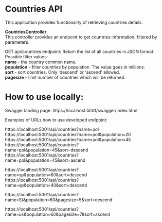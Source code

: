 ﻿# Countries API
This application provides functionality of retrieving countries details.<br/>

**CountriesController** <br/>
This controller provides an endpoint to get countries information, filtered by parameters.<br/>

GET api/countries endpoint: Return the list of all countries in JSON format.<br/>
Possible filter values:<br/>
**name** - the country common name.<br/>
**population** - filter countries by population. The value goes in millions.<br/>
**sort** - sort countries. Only 'descend' or 'ascend' allowed.<br/>
**pagesize** - limit number of countries which will be returned.<br/>

# How to use locally:

Swagger landing page: https://localhost:5001/swagger/index.html <br/>

Examples of URLs how to use developed endpoint: <br/>

https://localhost:5001/api/countries?name=pol <br/>
https://localhost:5001/api/countries?name=pol&population=20 <br/>
https://localhost:5001/api/countries?name=pol&population=45 <br/>
https://localhost:5001/api/countries?name=pol&population=45&sort=descend <br/>
https://localhost:5001/api/countries?name=pol&population=45&sort=ascend <br/>

https://localhost:5001/api/countries?name=sp&population=60&sort=descend <br/>
https://localhost:5001/api/countries?name=sp&population=40&sort=descend <br/>

https://localhost:5001/api/countries?name=St&population=60&pagesize=5&sort=descend <br/>

https://localhost:5001/api/countries?name=us&population=60&pagesize=7&sort=ascend <br/>

